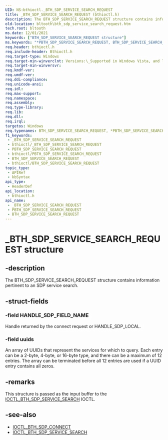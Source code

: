 ```yaml
---
UID: NS:bthioctl._BTH_SDP_SERVICE_SEARCH_REQUEST
title: _BTH_SDP_SERVICE_SEARCH_REQUEST (bthioctl.h)
description: The BTH_SDP_SERVICE_SEARCH_REQUEST structure contains information pertinent to an SDP service search.
old-location: bltooth\bth_sdp_service_search_request.htm
tech.root: bltooth
ms.date: 12/01/2021
keywords: ["BTH_SDP_SERVICE_SEARCH_REQUEST structure"]
ms.keywords: "*PBTH_SDP_SERVICE_SEARCH_REQUEST, BTH_SDP_SERVICE_SEARCH_REQUEST, BTH_SDP_SERVICE_SEARCH_REQUEST structure [Bluetooth Devices], PBTH_SDP_SERVICE_SEARCH_REQUEST, PBTH_SDP_SERVICE_SEARCH_REQUEST structure pointer [Bluetooth Devices], _BTH_SDP_SERVICE_SEARCH_REQUEST, bltooth.bth_sdp_service_search_request, bth_structs_c625eff6-6ec7-49a4-a141-778ebda2d563.xml, bthioctl/BTH_SDP_SERVICE_SEARCH_REQUEST, bthioctl/PBTH_SDP_SERVICE_SEARCH_REQUEST"
req.header: bthioctl.h
req.include-header: Bthioctl.h
req.target-type: Windows
req.target-min-winverclnt: Versions:\_Supported in Windows Vista, and later.
req.target-min-winversvr: 
req.kmdf-ver: 
req.umdf-ver: 
req.ddi-compliance: 
req.unicode-ansi: 
req.idl: 
req.max-support: 
req.namespace: 
req.assembly: 
req.type-library: 
req.lib: 
req.dll: 
req.irql: 
targetos: Windows
req.typenames: BTH_SDP_SERVICE_SEARCH_REQUEST, *PBTH_SDP_SERVICE_SEARCH_REQUEST
f1_keywords:
 - _BTH_SDP_SERVICE_SEARCH_REQUEST
 - bthioctl/_BTH_SDP_SERVICE_SEARCH_REQUEST
 - PBTH_SDP_SERVICE_SEARCH_REQUEST
 - bthioctl/PBTH_SDP_SERVICE_SEARCH_REQUEST
 - BTH_SDP_SERVICE_SEARCH_REQUEST
 - bthioctl/BTH_SDP_SERVICE_SEARCH_REQUEST
topic_type:
 - APIRef
 - kbSyntax
api_type:
 - HeaderDef
api_location:
 - bthioctl.h
api_name:
 - _BTH_SDP_SERVICE_SEARCH_REQUEST
 - PBTH_SDP_SERVICE_SEARCH_REQUEST
 - BTH_SDP_SERVICE_SEARCH_REQUEST
---
```


# _BTH_SDP_SERVICE_SEARCH_REQUEST structure

## -description

The BTH_SDP_SERVICE_SEARCH_REQUEST structure contains information pertinent to an SDP service search.

## -struct-fields

### -field HANDLE_SDP_FIELD_NAME

Handle returned by the connect request or HANDLE_SDP_LOCAL.

### -field uuids

An array of UUIDs that represent the services for which to query. Each entry can be a 2-byte, 4-byte, or 16-byte type, and there can be a maximum of 12 entries. The array can be terminated before all 12 entries are used if a UUID entry contains all zeros.

## -remarks

This structure is passed as the input buffer to the [IOCTL_BTH_SDP_SERVICE_SEARCH](./ni-bthioctl-ioctl_bth_sdp_service_search.md) IOCTL.

## -see-also

- [IOCTL_BTH_SDP_CONNECT](./ni-bthioctl-ioctl_bth_sdp_connect.md)
- [IOCTL_BTH_SDP_SERVICE_SEARCH](./ni-bthioctl-ioctl_bth_sdp_service_search.md)
